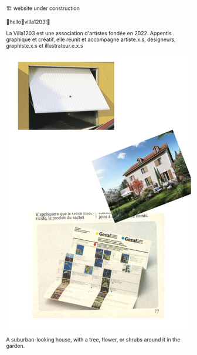 
:building_construction: website under construction

:house_with_garden:hello:house_with_garden:villa1203!:house_with_garden:
   

   

La Villa1203 est une association d'artistes fondée en 2022.
Appentis graphique et créatif, elle réunit et accompagne artiste.x.s, designeurs, graphiste.x.s et illustrateur.e.x.s

![text alternatif](./sanstitre-home23-04-14.png)

A suburban-looking house, with a tree, flower, or shrubs around it in the garden.
